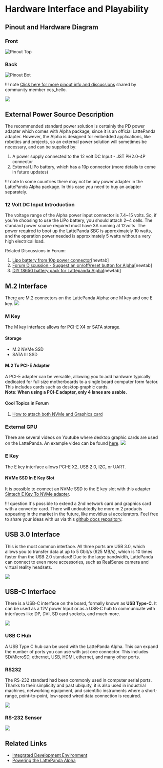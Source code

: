 # Hardware Interface and Playability

## Pinout and Hardware Diagram
### Front
![Pinout Top](../../assets/images/alphadelta%20top%20pinout%2020200811.webp)  

### Back
![Pinout Bot](../../assets/images/alphadelta%20bot%20pinout%2020200811.webp)


!!! note
    [Click here for more pinout info and discussions](https://www.lattepanda.com/topic-f23t16906.html) shared by community member ccs_hello.

![](../../assets/images/Alpha_BIOS_Tutorial/yf6xnt5fm3u3nphftvtr.webp)


## External Power Source Description

The recommended standard power solution is certainly the PD power adapter which comes with Alpha package, since it is an official LattePanda adapter. However, the Alpha is designed for embedded applications, like robotics and projects, so an external power solution will sometimes be necessary, and can be supplied by:
1. A power supply connected to the 12 volt DC Input - JST PH2.0-4P connector
2. External LiPo battery, which has a 10p connector (more details to come in future updates)

!!! note
    In some countries there may not be any power adapter in the LattePanda Alpha package. In this case you need to buy an adapter separately.

### 12 Volt DC Input Introduction

The voltage range of the Alpha power input connector is 7.4~15 volts. So, if you're choosing to use the LiPo battery, you should attach 2~4 cells. The standard power source required must have 3A running at 12volts. The power required to boot up the LattePanda SBC is approximately 10 watts, and the operation power needed is approximately 5 watts without a very high electrical load.

Related Discussions in Forum:

1. [Lipo battery from 10p power connector][1][newtab]
2. [Forum Discussion - Suggest an on/off/reset button for Alpha][2][newtab]
3. [DIY 18650 battery pack for Lattepanda Alpha][3][newtab]

[1]: https://www.lattepanda.com/topic-f13t16675.html
[2]: https://www.lattepanda.com/topic-f23t17507.html
[3]: https://www.lattepanda.com/topic-f11t20950.html

## M.2 Interface

There are M.2 connectors on the LattePanda Alpha: one M key and one E key.
![](../../assets/images/Alpha_BIOS_Tutorial/rIH5QtK.webp)

### M Key
The M key interface allows for PCI-E X4 or SATA storage.
#### **Storage**
* M.2 NVMe SSD
* SATA III SSD

#### M.2 To PCI-E Adapter

A PCI-E adapter can be versatile, allowing you to add hardware typically dedicated for full size motherboards to a single board computer form factor. This includes cards such as desktop graphic cards.\
**Note: When using a PCI-E adapter, only 4 lanes are usable.**

#### Cool Topics in Forum

1. [How to attach both NVMe and Graphics card](https://www.lattepanda.com/topic-f23t17965.html)


### External GPU
There are several videos on Youtube where desktop graphic cards are used on the LattePanda. An example video can be found [here](https://www.youtube.com/watch?v=mKchBNFBeTE).
![](../../assets/images/Alpha_BIOS_Tutorial/iXYEMum.webp)

### E Key

The E key interface allows PCI-E X2, USB 2.0, I2C, or UART.

#### NVMe SSD In E Key Slot

It is possible to connect an NVMe SSD to the E key slot with this adapter [Sintech E Key To NVMe adapter](https://www.amazon.com/Sintech-NGFF-NVME-WiFi-Cable/dp/B07DZF1W55).

!!! question
    It's possible to extend a 2nd network card and graphics card with a converter card. There will undoubtedly be more m.2 products appearing in the market in the future, like movidius ai accelerators. Feel free to share your ideas with us via this [github docs repository](https://github.com/LattePandaTeam/Docs).


## USB 3.0 Interface

This is the most common interface. All three ports are USB 3.0, which allows you to transfer data at up to 5 Gbit/s (625 MB/s), which is 10 times faster than the USB 2.0 standard! Due to the large bandwidth, LattePanda can connect to even more accessories, such as RealSense camera and virtual reality headsets.

![](../../assets/images/Alpha_BIOS_Tutorial/zwyyMtD.webp)


## USB-C Interface

There is a USB-C interface on the board, formally known as **USB Type-C**. It can be used as a 12V power Input or as a USB-C hub to communicate with interfaces like DP, DVI, SD card sockets, and much more. 

![](../../assets/images/Alpha_BIOS_Tutorial/FDdrFEz.webp)

### USB C Hub

A USB Type C hub can be used with the LattePanda Alpha. This can expand the number of ports you can use with just one connector. This includes SD/MicroSD, ethernet, USB, HDMI, ethernet, and many other ports.

### RS232

The RS-232 standard had been commonly used in computer serial ports. Thanks to their simplicity and past ubiquity, it is also used in industrial machines, networking equipment, and scientific instruments where a short-range, point-to-point, low-speed wired data connection is required. 

![](../../assets/images/Alpha_BIOS_Tutorial/RU7P7nU.webp)

### RS-232 Sensor

![](../../assets/images/Alpha_BIOS_Tutorial/7loMZ3h.webp)

## Related Links 
* [Integrated Development Environment](ide.md)
* [Powering the LattePanda Alpha](powering.md)
